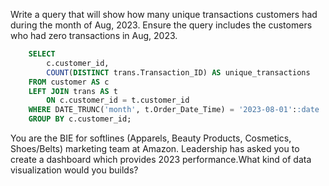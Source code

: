 Write a query that will show how many unique transactions customers had during the month of Aug, 2023. 
Ensure the query includes the customers who had zero transactions in Aug, 2023.

```sql
    SELECT 
        c.customer_id,
        COUNT(DISTINCT trans.Transaction_ID) AS unique_transactions
    FROM customer AS c 
    LEFT JOIN trans AS t
        ON c.customer_id = t.customer_id
    WHERE DATE_TRUNC('month', t.Order_Date_Time) = '2023-08-01'::date    -- remember this 
    GROUP BY c.customer_id;
```


You are the BIE for softlines (Apparels, Beauty Products, Cosmetics, Shoes/Belts) marketing team at Amazon. Leadership has asked you to 
create a dashboard which provides 2023 performance.What kind of data visualization would you builds?
